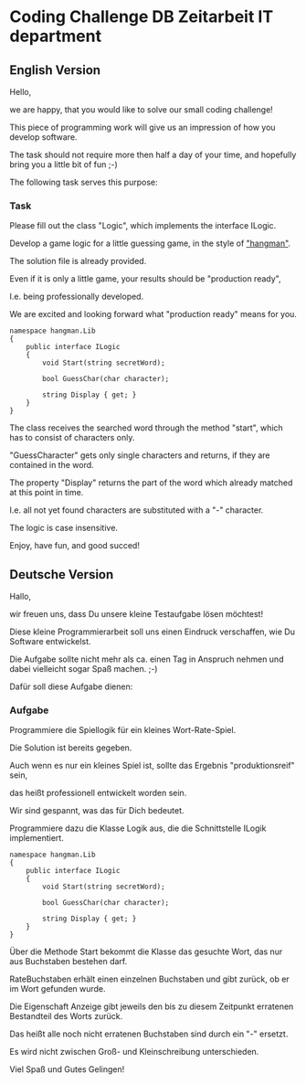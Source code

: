 # Coding Challenge DB Zeitarbeit IT department

## English Version

Hello,

we are happy, that you would like to solve our small coding challenge!

This piece of programming work will give us an impression of how you develop software.

The task should not require more then half a day of your time, and hopefully bring you a little bit of fun ;-)

The following task serves this purpose:

### Task

Please fill out the class "Logic", which implements the interface ILogic.

Develop a game logic for a little guessing game, in the style of ["hangman"](https://en.wikipedia.org/wiki/Hangman_(game)).

The solution file is already provided.

Even if it is only a little game, your results should be "production ready",

I.e. being professionally developed.

We are excited and looking forward what "production ready" means for you.

```
namespace hangman.Lib
{
    public interface ILogic
    {
        void Start(string secretWord);

        bool GuessChar(char character);

        string Display { get; }
    }
}
```

The class receives the searched word through the method "start", which has to consist of characters only.

"GuessCharacter" gets only single characters and returns, if they are contained in the word.

The property "Display" returns the part of the word which already matched at this point in time.

I.e. all not yet found characters are substituted with a "-" character.

The logic is case insensitive.

Enjoy, have fun, and good succed!

## Deutsche Version

Hallo,

wir freuen uns, dass Du unsere kleine Testaufgabe lösen möchtest!

Diese kleine Programmierarbeit soll uns einen Eindruck verschaffen, wie Du Software entwickelst.

Die Aufgabe sollte nicht mehr als ca. einen Tag in Anspruch nehmen und dabei vielleicht sogar Spaß machen. ;-)

Dafür soll diese Aufgabe dienen:

### Aufgabe

Programmiere die Spiellogik für ein kleines Wort-Rate-Spiel. 

Die Solution ist bereits gegeben.

Auch wenn es nur ein kleines Spiel ist, sollte das Ergebnis "produktionsreif" sein, 

das heißt professionell entwickelt worden sein.

Wir sind gespannt, was das für Dich bedeutet.

Programmiere dazu die Klasse Logik aus, die die Schnittstelle ILogik implementiert.

```
namespace hangman.Lib
{
    public interface ILogic
    {
        void Start(string secretWord);

        bool GuessChar(char character);

        string Display { get; }
    }
}
```

Über die Methode Start bekommt die Klasse das gesuchte Wort, das nur aus Buchstaben bestehen darf.

RateBuchstaben erhält einen einzelnen Buchstaben und gibt zurück, ob er im Wort gefunden wurde. 

Die Eigenschaft Anzeige gibt jeweils den bis zu diesem Zeitpunkt erratenen Bestandteil des Worts zurück.

Das heißt alle noch nicht erratenen Buchstaben sind durch ein "-" ersetzt.

Es wird nicht zwischen Groß- und Kleinschreibung unterschieden.

Viel Spaß und Gutes Gelingen!
